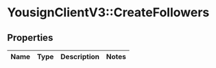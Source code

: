 # YousignClientV3::CreateFollowers

## Properties
Name | Type | Description | Notes
------------ | ------------- | ------------- | -------------

